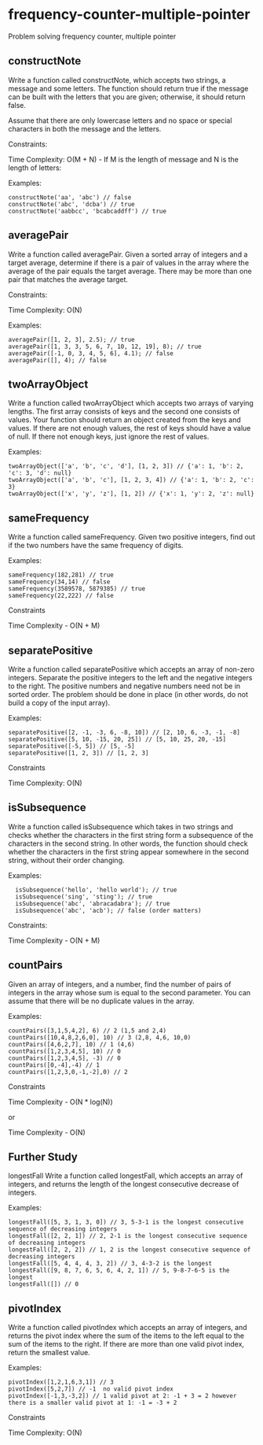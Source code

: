 # frequency-counter-multiple-pointer
Problem solving frequency counter, multiple pointer


## constructNote
Write a function called constructNote, which accepts two strings, a message and some letters.
The function should return true if the message can be built with the letters that you are given; otherwise, it should return false.

Assume that there are only lowercase letters and no space or special characters in both the message and the letters.

Constraints:

Time Complexity: O(M + N) - If M is the length of message and N is the length of letters:

Examples:

    constructNote('aa', 'abc') // false
    constructNote('abc', 'dcba') // true
    constructNote('aabbcc', 'bcabcaddff') // true
    
## averagePair
Write a function called averagePair. Given a sorted array of integers and a target average, 
determine if there is a pair of values in the array where the average of the pair equals the target average. 
There may be more than one pair that matches the average target.

Constraints:

Time Complexity: O(N)

Examples:

    averagePair([1, 2, 3], 2.5); // true
    averagePair([1, 3, 3, 5, 6, 7, 10, 12, 19], 8); // true
    averagePair([-1, 0, 3, 4, 5, 6], 4.1); // false
    averagePair([], 4); // false
    
## twoArrayObject

Write a function called twoArrayObject which accepts two arrays of varying lengths.
The first array consists of keys and the second one consists of values. 
Your function should return an object created from the keys and values.
If there are not enough values, the rest of keys should have a value of null. 
If there not enough keys, just ignore the rest of values.

Examples:

    twoArrayObject(['a', 'b', 'c', 'd'], [1, 2, 3]) // {'a': 1, 'b': 2, 'c': 3, 'd': null}
    twoArrayObject(['a', 'b', 'c'], [1, 2, 3, 4]) // {'a': 1, 'b': 2, 'c': 3}
    twoArrayObject(['x', 'y', 'z'], [1, 2]) // {'x': 1, 'y': 2, 'z': null}
    
## sameFrequency
Write a function called sameFrequency. Given two positive integers, find out if the two numbers have the same frequency of digits.

Examples:

    sameFrequency(182,281) // true
    sameFrequency(34,14) // false
    sameFrequency(3589578, 5879385) // true
    sameFrequency(22,222) // false
Constraints

Time Complexity - O(N + M)

## separatePositive

Write a function called separatePositive which accepts an array of non-zero integers. 
Separate the positive integers to the left and the negative integers to the right. 
The positive numbers and negative numbers need not be in sorted order.
The problem should be done in place (in other words, do not build a copy of the input array).

Examples:

    separatePositive([2, -1, -3, 6, -8, 10]) // [2, 10, 6, -3, -1, -8]
    separatePositive([5, 10, -15, 20, 25]) // [5, 10, 25, 20, -15]
    separatePositive([-5, 5]) // [5, -5]
    separatePositive([1, 2, 3]) // [1, 2, 3]
Constraints

Time Complexity: O(N)

## isSubsequence
Write a function called isSubsequence which takes in two strings and checks whether the characters in the first string 
form a subsequence of the characters in the second string. In other words, the function should check whether the characters 
in the first string appear somewhere in the second string, without their order changing.

Examples:

      isSubsequence('hello', 'hello world'); // true
      isSubsequence('sing', 'sting'); // true
      isSubsequence('abc', 'abracadabra'); // true
      isSubsequence('abc', 'acb'); // false (order matters)
Constraints:

Time Complexity - O(N + M)

## countPairs
Given an array of integers, and a number, find the number of pairs of integers in the array whose sum is equal to the second parameter.
You can assume that there will be no duplicate values in the array.

Examples:

    countPairs([3,1,5,4,2], 6) // 2 (1,5 and 2,4)
    countPairs([10,4,8,2,6,0], 10) // 3 (2,8, 4,6, 10,0)
    countPairs([4,6,2,7], 10) // 1 (4,6)
    countPairs([1,2,3,4,5], 10) // 0
    countPairs([1,2,3,4,5], -3) // 0
    countPairs([0,-4],-4) // 1
    countPairs([1,2,3,0,-1,-2],0) // 2
Constraints

Time Complexity - O(N * log(N))

or

Time Complexity - O(N)

## Further Study
longestFall
Write a function called longestFall, which accepts an array of integers, and returns the length of the longest 
consecutive decrease of integers.

Examples:

    longestFall([5, 3, 1, 3, 0]) // 3, 5-3-1 is the longest consecutive sequence of decreasing integers
    longestFall([2, 2, 1]) // 2, 2-1 is the longest consecutive sequence of decreasing integers
    longestFall([2, 2, 2]) // 1, 2 is the longest consecutive sequence of decreasing integers
    longestFall([5, 4, 4, 4, 3, 2]) // 3, 4-3-2 is the longest
    longestFall([9, 8, 7, 6, 5, 6, 4, 2, 1]) // 5, 9-8-7-6-5 is the longest
    longestFall([]) // 0
    
## pivotIndex

Write a function called pivotIndex which accepts an array of integers, and returns the pivot index where the sum of the 
items to the left equal to the sum of the items to the right. If there are more than one valid pivot index, return the smallest value.

Examples:

    pivotIndex([1,2,1,6,3,1]) // 3
    pivotIndex([5,2,7]) // -1  no valid pivot index
    pivotIndex([-1,3,-3,2]) // 1 valid pivot at 2: -1 + 3 = 2 however there is a smaller valid pivot at 1: -1 = -3 + 2
    
Constraints

Time Complexity: O(N)
